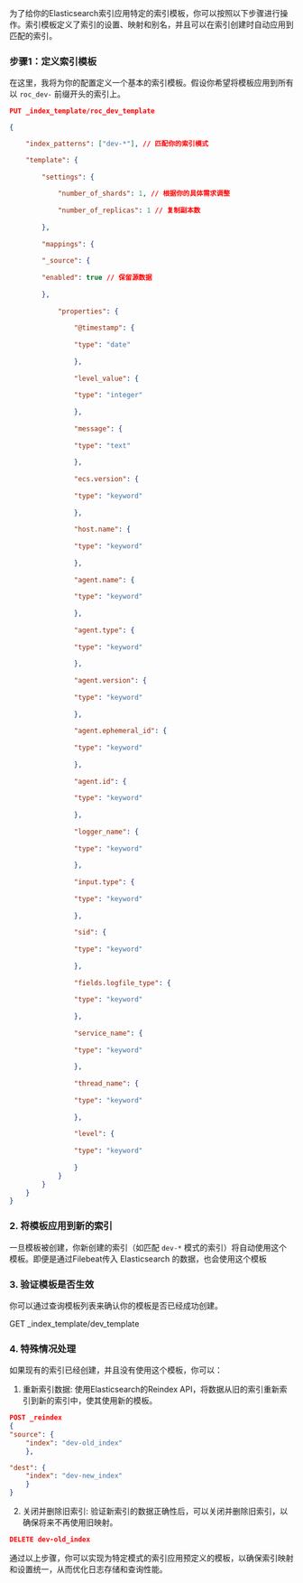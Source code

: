 为了给你的Elasticsearch索引应用特定的索引模板，你可以按照以下步骤进行操作。索引模板定义了索引的设置、映射和别名，并且可以在索引创建时自动应用到匹配的索引。  
  
### 步骤1：定义索引模板  
  
在这里，我将为你的配置定义一个基本的索引模板。假设你希望将模板应用到所有以 `roc_dev-` 前缀开头的索引上。  
```json
PUT _index_template/roc_dev_template

{

	"index_patterns": ["dev-*"], // 匹配你的索引模式

	"template": {
	
		"settings": {
		
			"number_of_shards": 1, // 根据你的具体需求调整
			
			"number_of_replicas": 1 // 复制副本数
		
		},
	
		"mappings": {
		
		"_source": {
		
		"enabled": true // 保留源数据
		
		},
		
			"properties": {
			
				"@timestamp": {
				
				"type": "date"
				
				},
				
				"level_value": {
				
				"type": "integer"
				
				},
				
				"message": {
				
				"type": "text"
				
				},
				
				"ecs.version": {
				
				"type": "keyword"
				
				},
				
				"host.name": {
				
				"type": "keyword"
				
				},
				
				"agent.name": {
				
				"type": "keyword"
				
				},
				
				"agent.type": {
				
				"type": "keyword"
				
				},
				
				"agent.version": {
				
				"type": "keyword"
				
				},
				
				"agent.ephemeral_id": {
				
				"type": "keyword"
				
				},
				
				"agent.id": {
				
				"type": "keyword"
				
				},
				
				"logger_name": {
				
				"type": "keyword"
				
				},
				
				"input.type": {
				
				"type": "keyword"
				
				},
				
				"sid": {
				
				"type": "keyword"
				
				},
				
				"fields.logfile_type": {
				
				"type": "keyword"
				
				},
				
				"service_name": {
				
				"type": "keyword"
				
				},
				
				"thread_name": {
				
				"type": "keyword"
				
				},
				
				"level": {
				
				"type": "keyword"
				
				}
			}
		}
	}
}

```

 
  
### 2. 将模板应用到新的索引  
  
一旦模板被创建，你新创建的索引（如匹配 `dev-*` 模式的索引）将自动使用这个模板。即便是通过Filebeat传入 Elasticsearch 的数据，也会使用这个模板   
  
### 3. 验证模板是否生效  
  
你可以通过查询模板列表来确认你的模板是否已经成功创建。  

GET _index_template/dev_template

  
### 4. 特殊情况处理  
  
如果现有的索引已经创建，并且没有使用这个模板，你可以：  

1. 重新索引数据:  使用Elasticsearch的Reindex API，将数据从旧的索引重新索引到新的索引中，使其使用新的模板。
```json
POST _reindex
{
"source": {
	"index": "dev-old_index"
	},

"dest": {
	"index": "dev-new_index"
	}
}
```

  

2. 关闭并删除旧索引:  验证新索引的数据正确性后，可以关闭并删除旧索引，以确保将来不再使用旧映射。

```json
DELETE dev-old_index
```

  
通过以上步骤，你可以实现为特定模式的索引应用预定义的模板，以确保索引映射和设置统一，从而优化日志存储和查询性能。